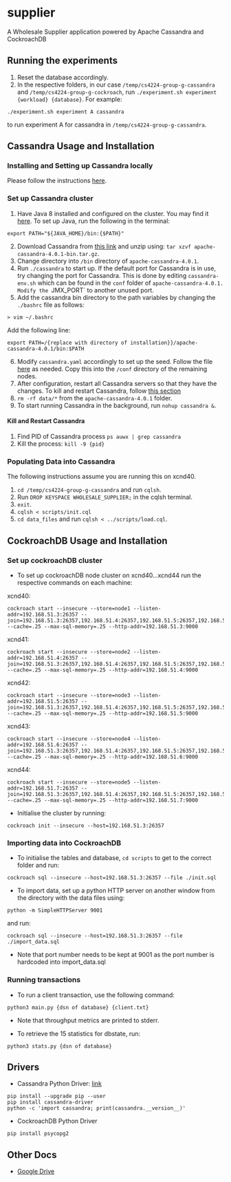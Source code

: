 # supplier

A Wholesale Supplier application powered by Apache Cassandra and CockroachDB

## Running the experiments

1. Reset the database accordingly.
2. In the respective folders, in our case `/temp/cs4224-group-g-cassandra` and `/temp/cs4224-group-g-cockroach`, run `./experiment.sh experiment {workload} {database}`. For example:

```
./experiment.sh experiment A cassandra
```

to run experiment A for cassandra in `/temp/cs4224-group-g-cassandra`.

## Cassandra Usage and Installation

### Installing and Setting up Cassandra locally

Please follow the instructions [here](/cassandra/installation.md).

### Set up Cassandra cluster

1. Have Java 8 installed and configured on the cluster. You may find it [here](https://www.oracle.com/sg/java/technologies/javase/javase8-archive-downloads.html#license-lightbox). To set up Java, run the following in the terminal:

```export JAVA_HOME="/{replace with directory of installation}/jdk1.8.0_202"
export PATH="${JAVA_HOME}/bin:{$PATH}"
```

2. Download Cassandra from [this link](https://www.apache.org/dyn/closer.lua/cassandra/4.0.1/apache-cassandra-4.0.1-bin.tar.gz) and unzip using:
   `tar xzvf apache-cassandra-4.0.1-bin.tar.gz`.
3. Change directory into `/bin` directory of `apache-cassandra-4.0.1`.
4. Run `./cassandra` to start up. If the default port for Cassandra is in use, try changing the port for Cassandra. This is done by editing `cassandra-env.sh` which can be found in the `conf` folder of `apache-cassandra-4.0.1. Modify the `JMX_PORT` to another unused port.
5. Add the cassandra bin directory to the path variables by changing the `./bashrc` file as follows:

```
> vim ~/.bashrc
```

Add the following line:

```
export PATH=/{replace with directory of installation}}/apache-cassandra-4.0.1/bin:$PATH
```

6. Modify `cassandra.yaml` accordingly to set up the seed. Follow the file [here](/cassandra/cassandra.yaml) as needed. Copy this into the `/conf` directory of the remaining nodes.
7. After configuration, restart all Cassandra servers so that they have the changes. To kill and restart Cassandra, follow [this section](####kill-and-restart-cassandra)
8. `rm -rf data/*` from the `apache-cassandra-4.0.1` folder.
9. To start running Cassandra in the background, run `nohup cassandra &`.

#### Kill and Restart Cassandra

1. Find PID of Cassandra process
   `ps auwx | grep cassandra`
2. Kill the process:
   `kill -9 {pid}`

### Populating Data into Cassandra

The following instructions assume you are running this on xcnd40.

1. `cd /temp/cs4224-group-g-cassandra` and run `cqlsh`.
2. Run `DROP KEYSPACE WHOLESALE_SUPPLIER;` in the cqlsh terminal.
3. `exit`.
4. `cqlsh < scripts/init.cql`
5. `cd data_files` and run `cqlsh < ../scripts/load.cql`.

## CockroachDB Usage and Installation

### Set up cockroachDB cluster

- To set up cockroachDB node cluster on xcnd40...xcnd44 run the respective commands on each machine:

xcnd40:

```
cockroach start --insecure --store=node1 --listen-addr=192.168.51.3:26357 --join=192.168.51.3:26357,192.168.51.4:26357,192.168.51.5:26357,192.168.51.6:26357,192.168.51.7:26357 --cache=.25 --max-sql-memory=.25 --http-addr=192.168.51.3:9000
```

xcnd41:

```
cockroach start --insecure --store=node2 --listen-addr=192.168.51.4:26357 --join=192.168.51.3:26357,192.168.51.4:26357,192.168.51.5:26357,192.168.51.6:26357,192.168.51.7:26357 --cache=.25 --max-sql-memory=.25 --http-addr=192.168.51.4:9000
```

xcnd42:

```
cockroach start --insecure --store=node3 --listen-addr=192.168.51.5:26357 --join=192.168.51.3:26357,192.168.51.4:26357,192.168.51.5:26357,192.168.51.6:26357,192.168.51.7:26357 --cache=.25 --max-sql-memory=.25 --http-addr=192.168.51.5:9000
```

xcnd43:

```
cockroach start --insecure --store=node4 --listen-addr=192.168.51.6:26357 --join=192.168.51.3:26357,192.168.51.4:26357,192.168.51.5:26357,192.168.51.6:26357,192.168.51.7:26357 --cache=.25 --max-sql-memory=.25 --http-addr=192.168.51.6:9000
```

xcnd44:

```
cockroach start --insecure --store=node5 --listen-addr=192.168.51.7:26357 --join=192.168.51.3:26357,192.168.51.4:26357,192.168.51.5:26357,192.168.51.6:26357,192.168.51.7:26357 --cache=.25 --max-sql-memory=.25 --http-addr=192.168.51.7:9000
```

- Initialise the cluster by running:

```
cockroach init --insecure --host=192.168.51.3:26357
```

### Importing data into CockroachDB

- To initialise the tables and database, `cd scripts` to get to the correct folder and run:

```
cockroach sql --insecure --host=192.168.51.3:26357 --file ./init.sql
```

- To import data, set up a python HTTP server on another window from the directory with the data files using:

```
python -m SimpleHTTPServer 9001
```

and run:

```
cockroach sql --insecure --host=192.168.51.3:26357 --file ./import_data.sql
```

- Note that port number needs to be kept at 9001 as the port number is hardcoded into import_data.sql

### Running transactions

- To run a client transaction, use the following command:

```
python3 main.py {dsn of database} {client.txt}
```

- Note that throughput metrics are printed to stderr.

- To retrieve the 15 statistics for dbstate, run:

```
python3 stats.py {dsn of database}
```

## Drivers

- Cassandra Python Driver: [link](https://github.com/datastax/python-driver)

```
pip install --upgrade pip --user
pip install cassandra-driver
python -c 'import cassandra; print(cassandra.__version__)'
```

- CockroachDB Python Driver

```
pip install psycopg2
```

## Other Docs

- [Google Drive](https://drive.google.com/drive/u/0/folders/17pflcjtitASINdO3Ek_BgWZ-aIsMcDo9)
